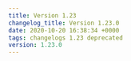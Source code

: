 ```yaml
---
title: Version 1.23
changelog_title: Version 1.23.0
date: 2020-10-20 16:38:34 +0000
tags: changelogs 1.23 deprecated
version: 1.23.0
---
```

<script src="https://gist.github.com/spinnaker-release/94280a2b615adccd975eed73359023ac.js?file=1.23.0.md"></script>
